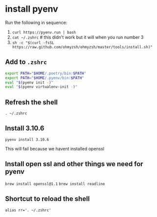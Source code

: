 # install pyenv

Run the following in sequence:
1. `curl https://pyenv.run | bash`
2. `cat ~/.zshrc` # this didn't work but it will when you run number 3
3. `sh -c "$(curl -fsSL https://raw.github.com/ohmyzsh/ohmyzsh/master/tools/install.sh)"`

## Add to `.zshrc`

```bash
export PATH="$HOME/.poetry/bin:$PATH"
export PATH="$HOME/.pyenv/bin:$PATH"
eval "$(pyenv init -)"
eval "$(pyenv virtualenv-init -)"
```

## Refresh the shell
`. ~/.zshrc`

## Install 3.10.6
`pyenv install 3.10.6`

This will fail because we havent installed openssl

## Install open ssl and other things we need for pyenv
`brew install openssl@1.1`
`brew install readline`

## Shortcut to reload the shell
`alias rr='. ~/.zshrc'`